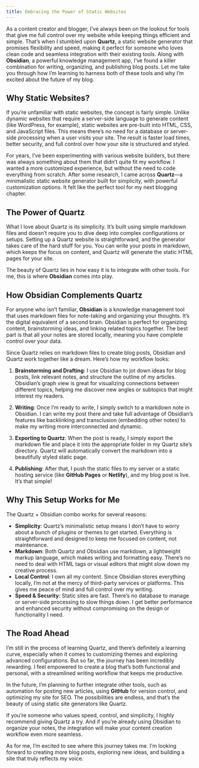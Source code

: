 ```yaml
---
title: Embracing the Power of Static Websites
---
```


As a content creator and blogger, I’ve always been on the lookout for tools that give me full control over my website while keeping things efficient and simple. That’s when I stumbled upon **Quartz**, a static website generator that promises flexibility and speed, making it perfect for someone who loves clean code and seamless integration with their existing tools. Along with **Obsidian**, a powerful knowledge management app, I’ve found a killer combination for writing, organizing, and publishing blog posts. Let me take you through how I’m learning to harness both of these tools and why I’m excited about the future of my blog.

## Why Static Websites?

If you’re unfamiliar with static websites, the concept is fairly simple. Unlike dynamic websites that require a server-side language to generate content (like WordPress, for example), static websites are pre-built into HTML, CSS, and JavaScript files. This means there’s no need for a database or server-side processing when a user visits your site. The result is faster load times, better security, and full control over how your site is structured and styled.

For years, I’ve been experimenting with various website builders, but there was always something about them that didn’t quite fit my workflow. I wanted a more customized experience, but without the need to code everything from scratch. After some research, I came across **Quartz**—a minimalistic static website generator built for simplicity, with powerful customization options. It felt like the perfect tool for my next blogging chapter.

## The Power of Quartz

What I love about Quartz is its simplicity. It’s built using simple markdown files and doesn’t require you to dive deep into complex configurations or setups. Setting up a Quartz website is straightforward, and the generator takes care of the hard stuff for you. You can write your posts in markdown, which keeps the focus on content, and Quartz will generate the static HTML pages for your site.

The beauty of Quartz lies in how easy it is to integrate with other tools. For me, this is where **Obsidian** comes into play.

## How Obsidian Complements Quartz

For anyone who isn’t familiar, **Obsidian** is a knowledge management tool that uses markdown files for note-taking and organizing your thoughts. It’s the digital equivalent of a second brain. Obsidian is perfect for organizing content, brainstorming ideas, and linking related topics together. The best part is that all your notes are stored locally, meaning you have complete control over your data.

Since Quartz relies on markdown files to create blog posts, Obsidian and Quartz work together like a dream. Here’s how my workflow looks:

1. **Brainstorming and Drafting**: I use Obsidian to jot down ideas for blog posts, link relevant notes, and structure the outline of my articles. Obsidian’s graph view is great for visualizing connections between different topics, helping me discover new angles or subtopics that might interest my readers.
2. **Writing**: Once I’m ready to write, I simply switch to a markdown note in Obsidian. I can write my post there and take full advantage of Obsidian’s features like backlinking and transclusion (embedding other notes) to make my writing more interconnected and dynamic.

3. **Exporting to Quartz**: When the post is ready, I simply export the markdown file and place it into the appropriate folder in my Quartz site’s directory. Quartz will automatically convert the markdown into a beautifully styled static page.

4. **Publishing**: After that, I push the static files to my server or a static hosting service (like **GitHub Pages** or **Netlify**), and my blog post is live. It’s that simple!

## Why This Setup Works for Me

The Quartz + Obsidian combo works for several reasons:

- **Simplicity**: Quartz’s minimalistic setup means I don’t have to worry about a bunch of plugins or themes to get started. Everything is straightforward and designed to keep me focused on content, not maintenance.
- **Markdown**: Both Quartz and Obsidian use markdown, a lightweight markup language, which makes writing and formatting easy. There’s no need to deal with HTML tags or visual editors that might slow down my creative process.
- **Local Control**: I own all my content. Since Obsidian stores everything locally, I’m not at the mercy of third-party services or platforms. This gives me peace of mind and full control over my writing.
- **Speed & Security**: Static sites are fast. There’s no database to manage or server-side processing to slow things down. I get better performance and enhanced security without compromising on the design or functionality I need.

## The Road Ahead

I’m still in the process of learning Quartz, and there’s definitely a learning curve, especially when it comes to customizing themes and exploring advanced configurations. But so far, the journey has been incredibly rewarding. I feel empowered to create a blog that’s both functional and personal, with a streamlined writing workflow that keeps me productive.

In the future, I’m planning to further integrate other tools, such as automation for posting new articles, using **GitHub** for version control, and optimizing my site for SEO. The possibilities are endless, and that’s the beauty of using static site generators like Quartz.

If you’re someone who values speed, control, and simplicity, I highly recommend giving Quartz a try. And if you’re already using Obsidian to organize your notes, the integration will make your content creation workflow even more seamless.

As for me, I’m excited to see where this journey takes me. I’m looking forward to creating more blog posts, exploring new ideas, and building a site that truly reflects my voice.
